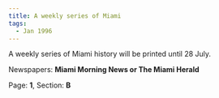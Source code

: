 ```yaml
---  
title: A weekly series of Miami  
tags:  
  - Jan 1996  
---  
```

  
A weekly series of Miami history will be printed until 28 July.  
  
Newspapers: **Miami Morning News or The Miami Herald**  
  
Page: **1**, Section: **B** 
